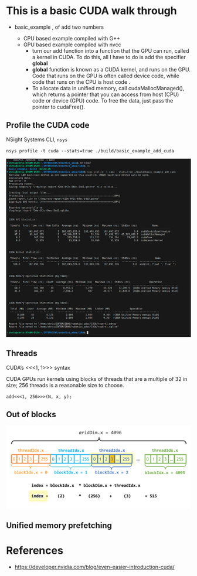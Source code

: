 

# This is a basic CUDA walk through 



- basic_example , of add two numbers
   
   - CPU based example compiled with G++
   - GPU based example compiled with nvcc
        - turn our add function into a function that the GPU can run, called a kernel in CUDA. To do this, all I have to do is add the specifier __global__
        - __global__ function is known as a CUDA kernel, and runs on the GPU. Code that runs on the GPU is often called device code, while code that runs on the CPU is host code .
        - To allocate data in unified memory, call cudaMallocManaged(), which returns a pointer that you can access from host (CPU) code or device (GPU) code. To free the data, just pass the pointer to cudaFree().



## Profile the CUDA code

NSight Systems CLI, `nsys`

```
nsys profile -t cuda --stats=true ./build/basic_example_add_cuda 
```

![](docs/profile_nsys.png)


## Threads

CUDA’s <<<1, 1>>> syntax

CUDA GPUs run kernels using blocks of threads that are a multiple of 32 in size; 256 threads is a reasonable size to choose.

```
add<<<1, 256>>>(N, x, y);
```


## Out of blocks


![](docs/outofblocks.png)

## Unified memory prefetching


# References

- https://developer.nvidia.com/blog/even-easier-introduction-cuda/